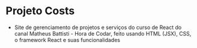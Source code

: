 # Projeto Costs

- Site de gerenciamento de projetos e serviços do curso de React do canal Matheus Battisti - Hora de Codar, feito usando HTML (JSX), CSS, o framework React e suas funcionalidades
